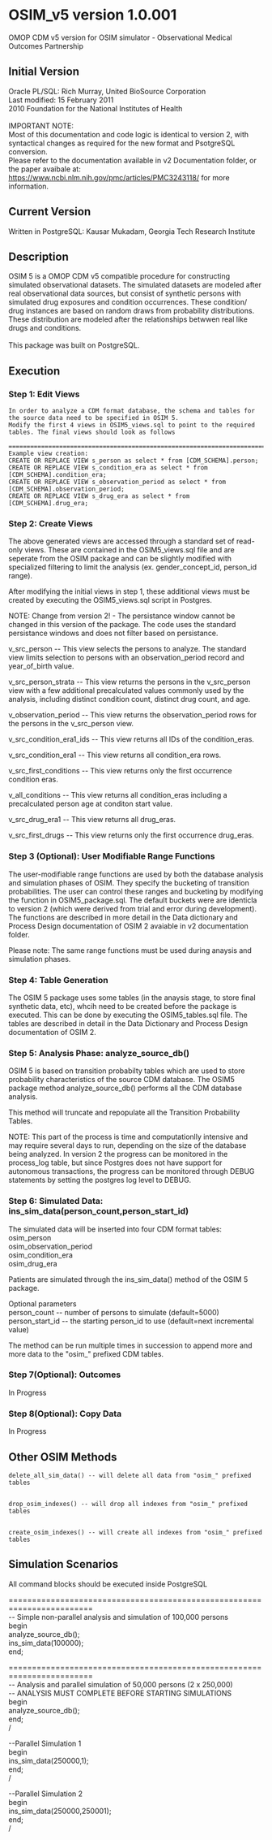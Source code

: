 # OSIM_v5 version 1.0.001
OMOP CDM v5 version for OSIM simulator - Observational Medical Outcomes Partnership

## Initial Version
Oracle PL/SQL: Rich Murray, United BioSource Corporation <br/>
Last modified: 15 February 2011 <br/>
2010 Foundation for the National Institutes of Health <br/></br>
IMPORTANT NOTE: 
<br/>
Most of this documentation and code logic is identical to version 2, with syntactical changes as 
required for the new format and PsotgreSQL conversion. 
<br/>
Please refer to the documentation available in v2 Documentation folder, or the paper avaibale at: https://www.ncbi.nlm.nih.gov/pmc/articles/PMC3243118/ for more information.

## Current Version
Written in PostgreSQL: Kausar Mukadam, Georgia Tech Research Institute


##   Description

OSIM 5 is a OMOP CDM v5 compatible procedure for constructing simulated observational datasets.  The simulated datasets are modeled after real observational data sources, but consist of synthetic persons 
with simulated drug exposures and condition occurrences. These condition/ drug instances are based on random draws from probability distributions. 
These distribution are modeled after the relationships betwwen real like drugs and conditions. 
<br/><br/>
This package was built on PostgreSQL. 


## Execution

### Step 1: Edit Views

    In order to analyze a CDM format database, the schema and tables for the source data need to be specified in OSIM 5.
    Modify the first 4 views in OSIM5_views.sql to point to the required tables. The final views should look as follows
    
    ============================================================================
    Example view creation:
    CREATE OR REPLACE VIEW s_person as select * from [CDM_SCHEMA].person;
    CREATE OR REPLACE VIEW s_condition_era as select * from [CDM_SCHEMA].condition_era;
    CREATE OR REPLACE VIEW s_observation_period as select * from [CDM_SCHEMA].observation_period;
    CREATE OR REPLACE VIEW s_drug_era as select * from [CDM_SCHEMA].drug_era;



### Step 2: Create Views

  The above generated views are accessed through a standard set of read-only views. These are contained in the OSIM5_views.sql 
  file and are seperate from the OSIM package and can be slightly modified with
  specialized filtering to limit the analysis (ex. gender_concept_id, person_id range). 
  
  
  After modifying the initial views in step 1, these additional views must be created by executing the OSIM5_views.sql script
  in Postgres. 
  
  
  NOTE: Change from version 2! - The persistance window cannot be changed in this version of the package. The code uses 
  the standard persistance windows and does not filter based on persistance.
  
  
  v_src_person -- This view selects the persons to analyze.  The standard view limits
    selection to persons with an observation_period record and year_of_birth value.

  v_src_person_strata -- This view returns the persons in the v_src_person view with
    a few additional precalculated values commonly used by the analysis, including
    distinct condition count, distinct drug count, and age.
    
  v_observation_period -- This view returns the observation_period rows for the
    persons in the v_src_person view.
    
  v_src_condition_era1_ids -- This view returns all IDs of the condition_eras.
  
  v_src_condition_era1 -- This view returns all condition_era rows.
  
  v_src_first_conditions -- This view returns only the first occurrence condition
    eras.
    
  v_all_conditions -- This view returns all condition_eras including a precalculated
    person age at conditon start value.
    
  v_src_drug_era1 -- This view returns all drug_eras.
  
  v_src_first_drugs -- This view returns only the first occurrence drug_eras.

  
### Step 3 (Optional): User Modifiable Range Functions

  The user-modifiable range functions are used by both the database analysis and 
  simulation phases of OSIM.  They specify the bucketing of transition probabilities. 
  The user can control these ranges and bucketing by modifying the function in OSIM5_package.sql. The default buckets were
  are identicla to version 2 (which were derived from trial and error during development).  The functions are 
  described in more detail in the Data dictionary and Process Design 
  documentation of OSIM 2 avaiable in v2 documentation folder.
  
  Please note: The same range functions must be used during anaysis and simulation phases.
  

### Step 4: Table Generation
The OSIM 5 package uses some tables (in the anaysis stage, to store final synthetic data, etc), whcih need to be created before 
the package is executed. This can be done by executing the OSIM5_tables.sql file. The tables are described in detail in the Data Dictionary and Process Design documentation of OSIM 2.

### Step 5: Analysis Phase: analyze_source_db()

OSIM 5 is based on transition probabilty tables which are used to store probability characteristics of the 
source CDM database. The OSIM5 package method analyze_source_db() performs all the CDM database analysis.  


This method will truncate and repopulate all the Transition Probability Tables.
  
  
NOTE: This part of the process is time and computationlly intensive and may require several days to run, 
depending on the size of the database being analyzed.  In version 2 the progress can be monitored in the process_log 
table, but since Postgres does not have support for autonomous transactions, the progress can be monitored through DEBUG statements
by setting the postgres log level to DEBUG.
  
### Step 6: Simulated Data: ins_sim_data(person_count,person_start_id)

The simulated data will be inserted into four CDM format tables: <br>
   osim_person <br>
   osim_observation_period <br>
   osim_condition_era <br>
   osim_drug_era 
   
 Patients are simulated through the ins_sim_data() method of the OSIM 5 package. 
 
 
 Optional parameters
  <br/>
     person_count -- number of persons to simulate (default=5000)
  <br/>
     person_start_id -- the starting person_id to use (default=next incremental value)


   The method can be run multiple times in succession to append more and more data 
   to the "osim_" prefixed CDM tables.
   
### Step 7(Optional): Outcomes

In Progress
   
### Step 8(Optional): Copy Data
In Progress

## Other OSIM Methods

    delete_all_sim_data() -- will delete all data from "osim_" prefixed tables
    
    
    drop_osim_indexes() -- will drop all indexes from "osim_" prefixed tables
    
    
    create_osim_indexes() -- will create all indexes from "osim_" prefixed tables


## Simulation Scenarios

   All command blocks should be executed inside PostgreSQL


   ========================================================================<br/>
   -- Simple non-parallel analysis and simulation of 100,000 persons <br/>
   begin <br/>
     analyze_source_db(); <br/>
     ins_sim_data(100000); <br/>
   end; <br/>
   
   
   ========================================================================<br/>
   -- Analysis and parallel simulation of 50,000 persons (2 x 250,000) <br/>
   -- ANALYSIS MUST COMPLETE BEFORE STARTING SIMULATIONS <br/>
   begin <br/>
     analyze_source_db(); <br/>
   end; <br/>
   /


   --Parallel Simulation 1 <br/>
   begin <br/>
     ins_sim_data(250000,1); <br/>
   end; <br/>
   /


   --Parallel Simulation 2 <br/>
   begin <br/>
     ins_sim_data(250000,250001); <br/>
   end; <br/> 
   /

